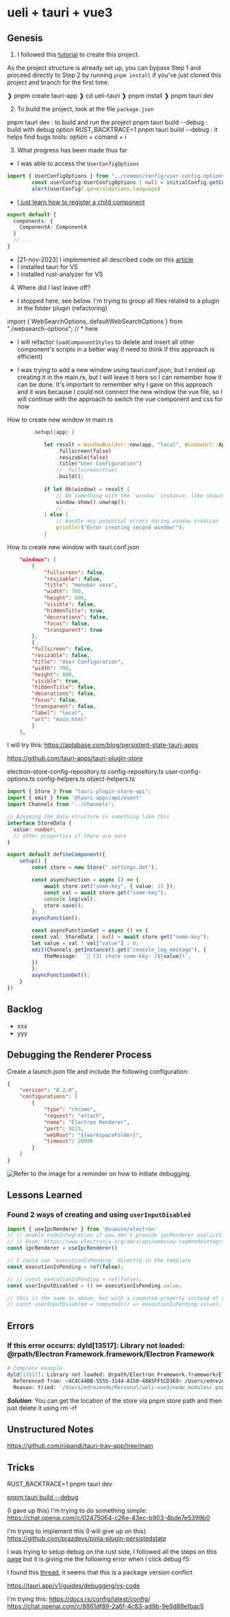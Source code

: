 # ueli + tauri + vue3

## Genesis

1. I followed this [tutorial](https://tauri.app/v1/guides/getting-started/prerequisites#setting-up-macos) to create this project.

As the project structure is already set up, you can bypass Step 1 and proceed directly to Step 2 by running `pnpm install` if you've just cloned this project and branch for the first time.

❯ pnpm create tauri-app
❯ cd ueli-tauri 
❯ pnpm install
❯ pnpm tauri dev

2. To build the project, look at the file `package.json`

pnpm tauri dev                                  : to build and run the project
pnpm tauri build --debug                        : build with debug option
RUST_BACKTRACE=1 pnpm tauri build --debug       : it helps find bugs
tools: option + comand + i

3. What progress has been made thus far


- I was able to access the `UserConfigOptions`

```ts
import { UserConfigOptions } from "../common/config/user-config-options";
        const userConfig:UserConfigOptions | null = initialConfig.getConfig();
        alert(userConfig?.generalOptions.language)
```

- [I just learn how to register a child component](https://vuejs.org/guide/components/registration.html)
```ts
export default {
  components: {
    ComponentA: ComponentA
  }
  // ...
}
```


- [21-nov-2023] I implemented all described code on this [article](https://betterprogramming.pub/create-menubar-app-with-tauri-510ab7f7c43d)
- I installed tauri for VS
- I installed rust-analyzer for VS


4. Where did I last leave off?


-  I stopped here, see below. I'm trying to group all files related to a plugin in the folder plugin (refactoring)

import { WebSearchOptions, defaultWebSearchOptions } from "./websearch-options"; // * here


- I will refactor `loadComponentStyles` to delete and insert all other component's scripts in a better way (I need to think if this approach is efficient)

- I was trying to add a new window using tauri.conf.json, but I ended up creating it in the main.rs, but I will leave it here so I can remember how it can be done. It's important to remember why I gave on this approach and it was because I could not connect the new window the vue file, so I will continue with the approach to switch the vue component and css for now

How to create new window in main.rs
```rust
        .setup(|app| {

            let result = WindowBuilder::new(app, "local", WindowUrl::App("config.html".into()))
                .fullscreen(false)
                .resizable(false)
                .title("User Configuration")
                // .fullscreen(true)
                .build();
          
            if let Ok(window) = result {
                // Do something with the `window` instance, like showing it or setting its position
                window.show().unwrap();
                // ...
            } else {
                // Handle any potential errors during window creation
                println!("Error creating second window!");
            }

```

How to create new window with tauri.conf.json
```json
    "windows": [
        {
            "fullscreen": false,
            "resizable": false,
            "title": "menubar xxxx",
            "width": 700,
            "height": 600,
            "visible": false,
            "hiddenTitle": true,
            "decorations": false,
            "focus": false,
            "transparent": true
        },
        {
        "fullscreen": false,
        "resizable": false,
        "title": "User Configuration",
        "width": 700,
        "height": 800,
        "visible": true,
        "hiddenTitle": false,
        "decorations": false,
        "focus": false,
        "transparent": false,
        "label": "local",
        "url": "main.html"
        }
    ],
```




I will try this: https://aptabase.com/blog/persistent-state-tauri-apps

https://github.com/tauri-apps/tauri-plugin-store

electron-store-config-repository.ts
config-repository.ts
user-config-options.ts
config-helpers.ts
object-helpers.ts

```ts
import { Store } from "tauri-plugin-store-api";
import { emit } from '@tauri-apps/api/event'
import Channels from '../channels';

// Assuming the data structure is something like this
interface StoreData {
  value: number;
  // other properties if there are more
}

export default defineComponent({
    setup() {
        const store = new Store(".settings.dat");

        const asyncFunction = async () => {
            await store.set("some-key", { value: 13 });
            const val = await store.get("some-key");
            console.log(val);
            store.save();
        };
        asyncFunction();

        const asyncFunctionGet = async () => {
        const val: StoreData | null = await store.get("some-key");
        let value = val ? val["value"] : 0;
        emit(Channels.getInstance().get("console_log_message"), {
            theMessage:  `🦄 (3) store some-key: (${value})`,
        })
        };
        asyncFunctionGet();
    }
})
```

## Backlog

- xxx
- yyy

## Debugging the Renderer Process

Create a launch.json file and include the following configuration:

```json
{
    "version": "0.2.0",
    "configurations": [
        {
            "type": "chrome",
            "request": "attach",
            "name": "Electron Renderer",
            "port": 9223,
            "webRoot": "${workspaceFolder}",
            "timeout": 20000
        }
    ]
}
```

![Refer to the image for a reminder on how to initiate debugging.](debugging-on-renderer-process.png)

## Lessons Learned

### Found 2 ways of creating and using `userInputDisabled`

```ts
import { useIpcRenderer } from '@vueuse/electron'
// // enable nodeIntegration if you don't provide ipcRenderer explicitly
// // @see: https://www.electronjs.org/docs/api/webview-tag#nodeintegration
const ipcRenderer = useIpcRenderer()

// I could use `executionIsPending` directly in the template
const executionIsPending = ref(false);

// // const executionIsPending = ref(false);
const userInputDisabled = () => executionIsPending.value;

// this is the same as above, but with a computed property instead of a function and the difference is that the computed property is cached
// const userInputDisabled = computed(() => executionIsPending.value);
```

## Errors

### If this error occurrs: dyld[13517]: Library not loaded: @rpath/Electron Framework.framework/Electron Framework

```bash
# Complete example
dyld[13517]: Library not loaded: @rpath/Electron Framework.framework/Electron Framework
  Referenced from: <4C4C44BB-5555-3144-A150-4885FF5CD369> /Users/edrezende/Personal/ueli-vue3/node_modules/.pnpm/electron@26.5.0/node_modules/electron/dist/Electron.app/Contents/MacOS/Electron
  Reason: tried: '/Users/edrezende/Personal/ueli-vue3/node_modules/.pnpm/electron@26.5.0/node_modules/electron/dist/Electron.app/Contents/Frameworks/Electron Framework.framework/Electron Fra
```

***Solution***: You can get the location of the store via pnpm store path and then just delete it using rm -rf <path>

## Unstructured Notes

https://github.com/riipandi/tauri-tray-app/tree/main


## Tricks

RUST_BACKTRACE=1 pnpm tauri dev



[pnpm tauri build --debug](https://tauri.app/v1/guides/debugging/application)



(I gave up this) I'm trying to do something simple: https://chat.openai.com/c/02475064-c26e-43ec-b903-4bde7e5399b0

I'm trying to implement this (I will give up on this)
https://github.com/prazdevs/pinia-plugin-persistedstate


I was trying to setup debug on the rust side, I followed all the steps on this [page](https://tauri.app/v1/guides/debugging/vs-code) but it is giving me the following error when I click debug f5:

<!-- Running `cargo build --manifest-path=./src-tauri/Cargo.toml --no-default-features --message-format=json`...
Error: Cargo invocation failed.
    at t.Cargo.getCargoArtifacts (/Users/edrezende/.vscode/extensions/vadimcn.vscode-lldb-1.10.0/extension.js:1:14943)
    at processTicksAndRejections (node:internal/process/task_queues:95:5)
    at Object.open (/Users/edrezende/.vscode/extensions/vadimcn.vscode-lldb-1.10.0/extension.js:1:13253)
Caused by: Error: spawn cargo ENOENT
    at Process.ChildProcess._handle.onexit (node:internal/child_process:283:19)
    at onErrorNT (node:internal/child_process:476:16)
    at processTicksAndRejections (node:internal/process/task_queues:82:21)
 *  The terminal process failed to launch (exit code: 1). 
 *  Terminal will be reused by tasks, press any key to close it.  -->

I found this [thread](https://github.com/rust-lang/vscode-rust/issues/708), it seems that this is a package version conflict

https://tauri.app/v1/guides/debugging/vs-code

I'm trying this: https://docs.rs/config/latest/config/
                 https://chat.openai.com/c/8861df89-2a6f-4c83-ad9b-9e9d88efbac5

